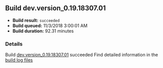 ## Build dev.version_0.19.18307.01
- **Build result:** `succeeded`
- **Build queued:** 11/3/2018 3:00:01 AM
- **Build duration:** 92.31 minutes
### Details
Build [dev.version_0.19.18307.01](https://winappstudio.visualstudio.com/web/build.aspx?pcguid=a4ef43be-68ce-4195-a619-079b4d9834c2&builduri=vstfs%3a%2f%2f%2fBuild%2fBuild%2f26519) succeeded
Find detailed information in the [build log files](https://uwpctdiags.blob.core.windows.net/buildlogs/dev.version_0.19.18307.01_logs.zip)
